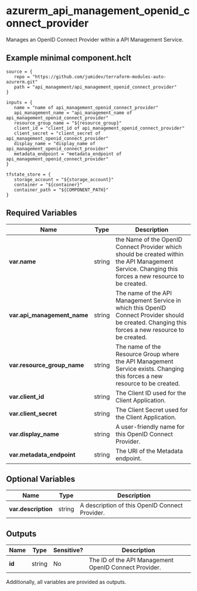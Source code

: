 # azurerm_api_management_openid_connect_provider

Manages an OpenID Connect Provider within a API Management Service.

## Example minimal component.hclt

```hcl
source = {
   repo = "https://github.com/jumidev/terraform-modules-auto-azurerm.git" 
   path = "api_management/api_management_openid_connect_provider" 
}

inputs = {
   name = "name of api_management_openid_connect_provider" 
   api_management_name = "api_management_name of api_management_openid_connect_provider" 
   resource_group_name = "${resource_group}" 
   client_id = "client_id of api_management_openid_connect_provider" 
   client_secret = "client_secret of api_management_openid_connect_provider" 
   display_name = "display_name of api_management_openid_connect_provider" 
   metadata_endpoint = "metadata_endpoint of api_management_openid_connect_provider" 
}

tfstate_store = {
   storage_account = "${storage_account}" 
   container = "${container}" 
   container_path = "${COMPONENT_PATH}" 
}

```

## Required Variables

| Name | Type |  Description |
| ---- | --------- |  ----------- |
| **var.name** | string |  the Name of the OpenID Connect Provider which should be created within the API Management Service. Changing this forces a new resource to be created. | 
| **var.api_management_name** | string |  The name of the API Management Service in which this OpenID Connect Provider should be created. Changing this forces a new resource to be created. | 
| **var.resource_group_name** | string |  The name of the Resource Group where the API Management Service exists. Changing this forces a new resource to be created. | 
| **var.client_id** | string |  The Client ID used for the Client Application. | 
| **var.client_secret** | string |  The Client Secret used for the Client Application. | 
| **var.display_name** | string |  A user-friendly name for this OpenID Connect Provider. | 
| **var.metadata_endpoint** | string |  The URI of the Metadata endpoint. | 

## Optional Variables

| Name | Type |  Description |
| ---- | --------- |  ----------- |
| **var.description** | string |  A description of this OpenID Connect Provider. | 



## Outputs

| Name | Type | Sensitive? | Description |
| ---- | ---- | --------- | --------- |
| **id** | string | No  | The ID of the API Management OpenID Connect Provider. | 

Additionally, all variables are provided as outputs.

